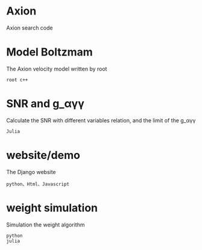 # Axion
Axion search code


# Model Boltzmam
The Axion velocity model written by root

    root c++

# SNR and g_αγγ
Calculate the SNR with different variables relation, and the limit of the g_αγγ

    Julia
    
# website/demo
The Django website

    python、Html、Javascript

# weight simulation
Simulation the  weight algorithm

    python
    julia
